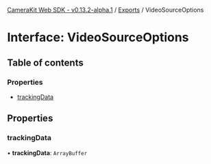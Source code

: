 [CameraKit Web SDK - v0.13.2-alpha.1](../README.md) / [Exports](../modules.md) / VideoSourceOptions

# Interface: VideoSourceOptions

## Table of contents

### Properties

- [trackingData](VideoSourceOptions.md#trackingdata)

## Properties

### trackingData

• **trackingData**: `ArrayBuffer`

